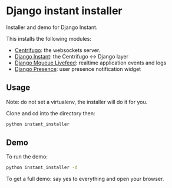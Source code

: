 # Django instant installer

Installer and demo for Django Instant.

This installs the following modules:

- [Centrifugo](https://github.com/centrifugal/centrifugo): the websockets server.
- [Django Instant](https://github.com/synw/django-instant): the Centrifugo <-> Django layer
- [Django Mqueue Livefeed](https://github.com/synw/django-mqueue-livefeed): realtime application events and logs
- [Django Presence](https://github.com/synw/django-presence): user presence notification widget

## Usage

Note: do not set a virtualenv, the installer will do it for you.

Clone and cd into the directory then:

  ```bash
python instant_installer
  ```

## Demo

To run the demo:

  ```bash
python instant_installer -d
  ```

To get a full demo: say yes to everything and open your browser.